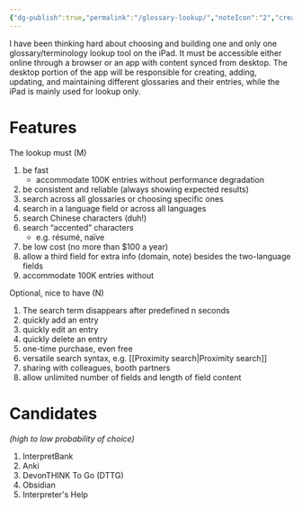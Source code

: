 ```yaml
---
{"dg-publish":true,"permalink":"/glossary-lookup/","noteIcon":"2","created":"","updated":""}
---
```


I have been thinking hard about choosing and building one and only one glossary/terminology lookup tool on the iPad. It must be accessible either online through a browser or an app with content synced from desktop. The desktop portion of the app will be responsible for creating, adding, updating, and maintaining different glossaries and their entries, while the iPad is mainly used for lookup only. 

# Features

The lookup must (M)
1. be fast
	- accommodate 100K entries without performance degradation
2. be consistent and reliable (always showing expected results)
3. search across all glossaries or choosing specific ones
4. search in a language field or across all languages
5. search Chinese characters (duh!)
6. search “accented” characters
	- e.g. résumé, naïve
7. be low cost (no more than $100 a year)
8. allow a third field for extra info (domain, note) besides the two-language fields
9. accommodate 100K entries without 
 
Optional, nice to have (N)
1. The search term disappears after predefined n seconds
2. quickly add an entry
3. quickly edit an entry
4. quickly delete an entry
5. one-time purchase, even free
6. versatile search syntax, e.g. [[Proximity search\|Proximity search]]
7. sharing with colleagues, booth partners
8. allow unlimited number of fields and length of field content

# Candidates
*(high to low probability of choice)*

1. InterpretBank
2. Anki
3. DevonTHINK To Go (DTTG)
4. Obsidian
5. Interpreter's Help



